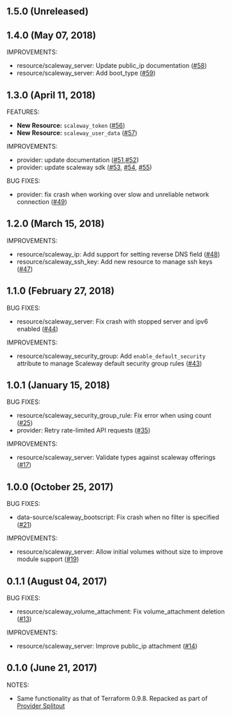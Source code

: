 ## 1.5.0 (Unreleased)
## 1.4.0 (May 07, 2018)

IMPROVEMENTS:

* resource/scaleway_server: Update public_ip documentation ([#58](https://github.com/terraform-providers/terraform-provider-scaleway/pull/58))
* resource/scaleway_server: Add boot_type ([#59](https://github.com/terraform-providers/terraform-provider-scaleway/pull/59))

## 1.3.0 (April 11, 2018)

FEATURES:

* **New Resource:** `scaleway_token` ([#56](https://github.com/terraform-providers/terraform-provider-scaleway/pull/56))
* **New Resource:** `scaleway_user_data` ([#57](https://github.com/terraform-providers/terraform-provider-scaleway/pull/57))

IMPROVEMENTS:

* provider: update documentation ([#51](https://github.com/terraform-providers/terraform-provider-scaleway/pull/51),[#52](https://github.com/terraform-providers/terraform-provider-scaleway/pull/52))
* provider: update scaleway sdk ([#53](https://github.com/terraform-providers/terraform-provider-scaleway/pull/53), [#54](https://github.com/terraform-providers/terraform-provider-scaleway/pull/54), [#55](https://github.com/terraform-providers/terraform-provider-scaleway/pull/55))

BUG FIXES:

* provider: fix crash when working over slow and unreliable network connection ([#49](https://github.com/terraform-providers/terraform-provider-scaleway/pull/49))

## 1.2.0 (March 15, 2018)

IMPROVEMENTS:

* resource/scaleway_ip: Add support for setting reverse DNS field ([#48](https://github.com/terraform-providers/terraform-provider-scaleway/pull/48))
* resource/scaleway_ssh_key: Add new resource to manage ssh keys ([#47](https://github.com/terraform-providers/terraform-provider-scaleway/pull/47))

## 1.1.0 (February 27, 2018)

BUG FIXES:

* resource/scaleway_server: Fix crash with stopped server and ipv6 enabled ([#44](https://github.com/terraform-providers/terraform-provider-scaleway/issues/44))

IMPROVEMENTS:

* resource/scaleway_security_group: Add `enable_default_security` attribute to manage Scaleway default security group rules ([#43](https://github.com/terraform-providers/terraform-provider-scaleway/issues/43))

## 1.0.1 (January 15, 2018)

BUG FIXES:

* resource/scaleway_security_group_rule: Fix error when using count ([#25](https://github.com/terraform-providers/terraform-provider-scaleway/issues/25))
* provider: Retry rate-limited API requests ([#35](https://github.com/terraform-providers/terraform-provider-scaleway/issues/35))

IMPROVEMENTS:

* resource/scaleway_server: Validate types against scaleway offerings ([#17](https://github.com/terraform-providers/terraform-provider-scaleway/issues/17))

## 1.0.0 (October 25, 2017)

BUG FIXES:

* data-source/scaleway_bootscript: Fix crash when no filter is specified ([#21](https://github.com/terraform-providers/terraform-provider-scaleway/issues/21))

IMPROVEMENTS:

* resource/scaleway_server: Allow initial volumes without size to improve module support ([#19](https://github.com/terraform-providers/terraform-provider-scaleway/issues/19))

## 0.1.1 (August 04, 2017)

BUG FIXES:

* resource/scaleway_volume_attachment: Fix volume_attachment deletion ([#13](https://github.com/terraform-providers/terraform-provider-scaleway/issues/13))

IMPROVEMENTS:

* resource/scaleway_server: Improve public_ip attachment ([#14](https://github.com/terraform-providers/terraform-provider-scaleway/issues/14))

## 0.1.0 (June 21, 2017)

NOTES:

* Same functionality as that of Terraform 0.9.8. Repacked as part of [Provider Splitout](https://www.hashicorp.com/blog/upcoming-provider-changes-in-terraform-0-10/)
